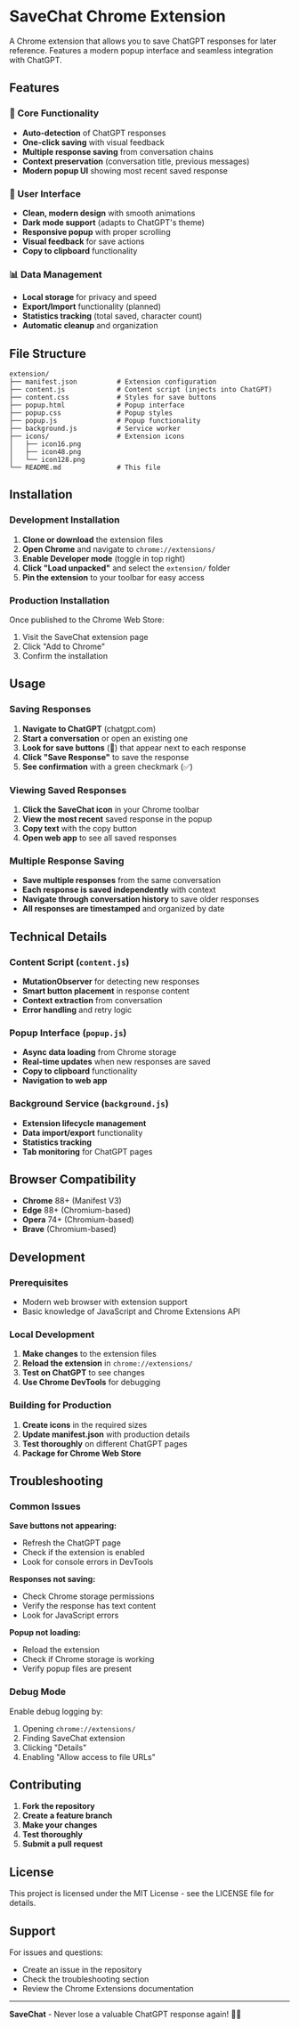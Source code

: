 # SaveChat Chrome Extension

A Chrome extension that allows you to save ChatGPT responses for later reference. Features a modern popup interface and seamless integration with ChatGPT.

## Features

### 🚀 Core Functionality
- **Auto-detection** of ChatGPT responses
- **One-click saving** with visual feedback
- **Multiple response saving** from conversation chains
- **Context preservation** (conversation title, previous messages)
- **Modern popup UI** showing most recent saved response

### 🎨 User Interface
- **Clean, modern design** with smooth animations
- **Dark mode support** (adapts to ChatGPT's theme)
- **Responsive popup** with proper scrolling
- **Visual feedback** for save actions
- **Copy to clipboard** functionality

### 📊 Data Management
- **Local storage** for privacy and speed
- **Export/Import** functionality (planned)
- **Statistics tracking** (total saved, character count)
- **Automatic cleanup** and organization

## File Structure

```
extension/
├── manifest.json          # Extension configuration
├── content.js             # Content script (injects into ChatGPT)
├── content.css            # Styles for save buttons
├── popup.html             # Popup interface
├── popup.css              # Popup styles
├── popup.js               # Popup functionality
├── background.js          # Service worker
├── icons/                 # Extension icons
│   ├── icon16.png
│   ├── icon48.png
│   └── icon128.png
└── README.md              # This file
```

## Installation

### Development Installation

1. **Clone or download** the extension files
2. **Open Chrome** and navigate to `chrome://extensions/`
3. **Enable Developer mode** (toggle in top right)
4. **Click "Load unpacked"** and select the `extension/` folder
5. **Pin the extension** to your toolbar for easy access

### Production Installation

Once published to the Chrome Web Store:
1. Visit the SaveChat extension page
2. Click "Add to Chrome"
3. Confirm the installation

## Usage

### Saving Responses

1. **Navigate to ChatGPT** (chatgpt.com)
2. **Start a conversation** or open an existing one
3. **Look for save buttons** (💾) that appear next to each response
4. **Click "Save Response"** to save the response
5. **See confirmation** with a green checkmark (✅)

### Viewing Saved Responses

1. **Click the SaveChat icon** in your Chrome toolbar
2. **View the most recent** saved response in the popup
3. **Copy text** with the copy button
4. **Open web app** to see all saved responses

### Multiple Response Saving

- **Save multiple responses** from the same conversation
- **Each response is saved independently** with context
- **Navigate through conversation history** to save older responses
- **All responses are timestamped** and organized by date

## Technical Details

### Content Script (`content.js`)
- **MutationObserver** for detecting new responses
- **Smart button placement** in response content
- **Context extraction** from conversation
- **Error handling** and retry logic

### Popup Interface (`popup.js`)
- **Async data loading** from Chrome storage
- **Real-time updates** when new responses are saved
- **Copy to clipboard** functionality
- **Navigation to web app**

### Background Service (`background.js`)
- **Extension lifecycle management**
- **Data import/export** functionality
- **Statistics tracking**
- **Tab monitoring** for ChatGPT pages

## Browser Compatibility

- **Chrome** 88+ (Manifest V3)
- **Edge** 88+ (Chromium-based)
- **Opera** 74+ (Chromium-based)
- **Brave** (Chromium-based)

## Development

### Prerequisites
- Modern web browser with extension support
- Basic knowledge of JavaScript and Chrome Extensions API

### Local Development
1. **Make changes** to the extension files
2. **Reload the extension** in `chrome://extensions/`
3. **Test on ChatGPT** to see changes
4. **Use Chrome DevTools** for debugging

### Building for Production
1. **Create icons** in the required sizes
2. **Update manifest.json** with production details
3. **Test thoroughly** on different ChatGPT pages
4. **Package for Chrome Web Store**

## Troubleshooting

### Common Issues

**Save buttons not appearing:**
- Refresh the ChatGPT page
- Check if the extension is enabled
- Look for console errors in DevTools

**Responses not saving:**
- Check Chrome storage permissions
- Verify the response has text content
- Look for JavaScript errors

**Popup not loading:**
- Reload the extension
- Check if Chrome storage is working
- Verify popup files are present

### Debug Mode

Enable debug logging by:
1. Opening `chrome://extensions/`
2. Finding SaveChat extension
3. Clicking "Details"
4. Enabling "Allow access to file URLs"

## Contributing

1. **Fork the repository**
2. **Create a feature branch**
3. **Make your changes**
4. **Test thoroughly**
5. **Submit a pull request**

## License

This project is licensed under the MIT License - see the LICENSE file for details.

## Support

For issues and questions:
- Create an issue in the repository
- Check the troubleshooting section
- Review the Chrome Extensions documentation

---

**SaveChat** - Never lose a valuable ChatGPT response again! 💾✨ 